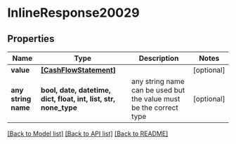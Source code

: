 # InlineResponse20029


## Properties
Name | Type | Description | Notes
------------ | ------------- | ------------- | -------------
**value** | [**[CashFlowStatement]**](CashFlowStatement.md) |  | [optional] 
**any string name** | **bool, date, datetime, dict, float, int, list, str, none_type** | any string name can be used but the value must be the correct type | [optional]

[[Back to Model list]](../README.md#documentation-for-models) [[Back to API list]](../README.md#documentation-for-api-endpoints) [[Back to README]](../README.md)


